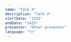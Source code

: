 ```yaml
---
name: "Talk 4"
description: "Talk 4"
startDate: "1355"
endDate: "1425"
presenter: "Other presenter"
language: "fr"
---
```

